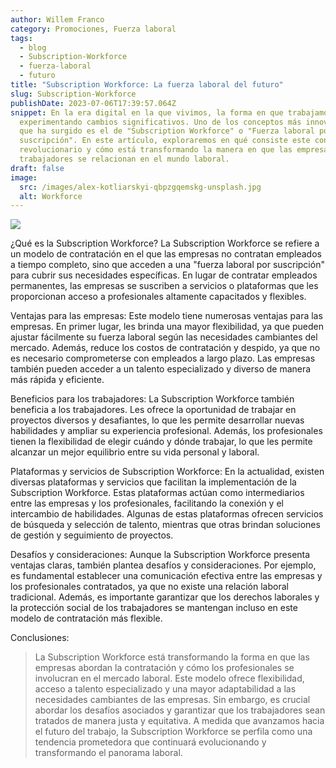 ```yaml
---
author: Willem Franco
category: Promociones, Fuerza laboral
tags:
  - blog
  - Subscription-Workforce
  - fuerza-laboral
  - futuro
title: "Subscription Workforce: La fuerza laboral del futuro"
slug: Subscription-Workforce
publishDate: 2023-07-06T17:39:57.064Z
snippet: En la era digital en la que vivimos, la forma en que trabajamos está
  experimentando cambios significativos. Uno de los conceptos más innovadores
  que ha surgido es el de "Subscription Workforce" o "Fuerza laboral por
  suscripción". En este artículo, exploraremos en qué consiste este concepto
  revolucionario y cómo está transformando la manera en que las empresas y los
  trabajadores se relacionan en el mundo laboral.
draft: false
image:
  src: /images/alex-kotliarskyi-qbpzgqemskg-unsplash.jpg
  alt: Workforce
---
```

![](/images/alex-kotliarskyi-qbpzgqemskg-unsplash.jpg)

¿Qué es la Subscription Workforce? La Subscription Workforce se refiere a un modelo de contratación en el que las empresas no contratan empleados a tiempo completo, sino que acceden a una "fuerza laboral por suscripción" para cubrir sus necesidades específicas. En lugar de contratar empleados permanentes, las empresas se suscriben a servicios o plataformas que les proporcionan acceso a profesionales altamente capacitados y flexibles.

Ventajas para las empresas: Este modelo tiene numerosas ventajas para las empresas. En primer lugar, les brinda una mayor flexibilidad, ya que pueden ajustar fácilmente su fuerza laboral según las necesidades cambiantes del mercado. Además, reduce los costos de contratación y despido, ya que no es necesario comprometerse con empleados a largo plazo. Las empresas también pueden acceder a un talento especializado y diverso de manera más rápida y eficiente.

Beneficios para los trabajadores: La Subscription Workforce también beneficia a los trabajadores. Les ofrece la oportunidad de trabajar en proyectos diversos y desafiantes, lo que les permite desarrollar nuevas habilidades y ampliar su experiencia profesional. Además, los profesionales tienen la flexibilidad de elegir cuándo y dónde trabajar, lo que les permite alcanzar un mejor equilibrio entre su vida personal y laboral.

Plataformas y servicios de Subscription Workforce: En la actualidad, existen diversas plataformas y servicios que facilitan la implementación de la Subscription Workforce. Estas plataformas actúan como intermediarios entre las empresas y los profesionales, facilitando la conexión y el intercambio de habilidades. Algunas de estas plataformas ofrecen servicios de búsqueda y selección de talento, mientras que otras brindan soluciones de gestión y seguimiento de proyectos.

Desafíos y consideraciones: Aunque la Subscription Workforce presenta ventajas claras, también plantea desafíos y consideraciones. Por ejemplo, es fundamental establecer una comunicación efectiva entre las empresas y los profesionales contratados, ya que no existe una relación laboral tradicional. Además, es importante garantizar que los derechos laborales y la protección social de los trabajadores se mantengan incluso en este modelo de contratación más flexible.

Conclusiones: 

> La Subscription Workforce está transformando la forma en que las empresas abordan la contratación y cómo los profesionales se involucran en el mercado laboral. Este modelo ofrece flexibilidad, acceso a talento especializado y una mayor adaptabilidad a las necesidades cambiantes de las empresas. Sin embargo, es crucial abordar los desafíos asociados y garantizar que los trabajadores sean tratados de manera justa y equitativa. A medida que avanzamos hacia el futuro del trabajo, la Subscription Workforce se perfila como una tendencia prometedora que continuará evolucionando y transformando el panorama laboral.